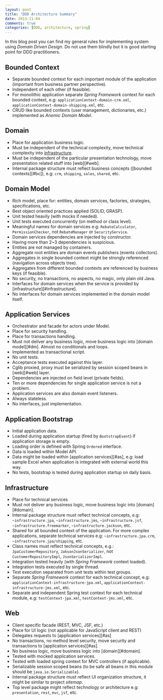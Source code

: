 ```yaml
---
layout: post
title: "DDD Architecture Summary"
date: 2013-11-04
comments: true
categories: [DDD, architecture, spring]
---
```


In this blog post you can find my general rules for implementing system using _Domain Driven Design_. Do not use them 
blindly but it is good starting point for DDD practitioners.

## <a name="bc"></a>Bounded Context

* Separate bounded context for each important module of the application (important from business partner perspective).
* Independent of each other (if feasible).
* For monolithic application separate _Spring Framework_ context for each bounded context, e.g: `applicationContext-domain-crm.xml`,
`applicationContext-domain-shipping.xml`, etc.
* CRUD like bounded contexts (user management, dictionaries, etc.) implemented as _Anemic Domain Model_.

## <a name="domain"></a>Domain

* Place for application business logic.
* Must be independent of the technical complexity, move technical complexity into [infrastructure](#infrastructure).
* Must be independent of the particular presentation technology, move presentation related stuff into [web][#web].
* Internal package structure must reflect business concepts ([bounded contexts][#bc]), e.g: `crm`, `shipping`, `sales`,
`shared`, etc.

## <a name="dm"></a> Domain Model

* Rich model, place for: entities, domain services, factories, strategies, specifications, etc.
* Best object oriented practices applied (SOLID, GRASP).
* Unit tested heavily (with mocks if needed).
* Unit tests executed concurrently (on method or class level).
* Meaningful names for domain services e.g: `RebateCalculator`, `PermissionChecker`, not `RebateManager` or 
`SecurityService`.
* Domain services dependencies are injected by constructor.
* Having more than 2~3 dependencies is suspicious.
* Entities are not managed by containers.
* Aggregate root entities are domain events publishers (events collectors).
* Aggregates in single bounded context might be strongly referenced (navigation across objects tree).
* Aggregates from different bounded contexts are referenced by business keys (if feasible).
* No security, no transactions, no aspects, no magic, only plain old Java.
* Interfaces for domain services when the service is provided by [infrastructure][#infrastructure].
* No interfaces for domain services implemented in the domain model itself.

## <a name="as"></a>Application Services

* Orchestrator and facade for actors under Model.
* Place for security handling.
* Place for transactions handling.
* Must not deliver any business logic, move business logic into [domain model][#dm]. Almost no conditionals and loops.
* Implemented as transactional script.
* No unit tests.
* Acceptance tests executed against this layer.
* Cglib proxied, proxy must be serialized by session scoped beans in [web][#web] layer.
* Dependencies are injected on field level (private fields).
* Ten or more dependencies for single application service is not a problem.
* Application services are also domain event listeners.
* Always stateless.
* No interfaces, just implementation.

## <a name="ab"></a>Application Bootstrap

* Initial application data.
* Loaded during application startup (fired by `BootstrapEvent`) if application storage is empty.
* Loading order is defined with Spring `Ordered` interface.
* Data is loaded within Model API.
* Data might be loaded within [application services][#as], e.g: load sample Excel when application is integrated with 
external world this way.
* No tests, bootstrap is tested during application startup on daily basis.

## <a name="infrastructure"></a>Infrastructure

* Place for technical services
* Must not deliver any business logic, move business logic into [domain][#domain].
* Internal package structure must reflect technical concepts, e.g: `~infrastructure.jpa`, `~infrastructure.jms`, 
`~infrastructure.jsf`, `~infrastructure.freemarker`, `~infrastructure.jackson`, etc.
* Shared for all bounded context of the application. For more complex applications, separate technical services e.g:
`~infrastructure.jpa.crm`, `~infrastructure.jpa/shipping`, etc.
* Class names must reflect technical concepts, e.g.: `JpaCustomerRepository`, `JaksonJsonSerializer`, 
not `CustomerRepositoryImpl`, `JsonSerializerImpl`.
* Integration tested heavily (with _Spring Framework_ context loaded).
* Integration tests executed by single thread.
* Test execution separated from unit tests within test groups.
* Separate _Spring Framework_ context for each technical concept, e.g: `applicationContext-infrastructure-jpa.xml`, 
`applicationContext-infrastructure-jms.xml`, etc.
* Separate and independent Spring test context for each technical module, e.g: `testContext-jpa.xml`, 
`testContext-jms.xml`, etc.

## <a name="web"></a>Web

* Client specific facade (REST, MVC, JSF, etc.)
* Place for UI logic (not applicable for JavaScript client and REST)
* Delegates requests to [application services][#as]
* No transactions, no method level security, move security and transactions to [application services][#as].
* No business logic, move business logic into [domain][#domain].
* Tested with mocked application services.
* Tested with loaded spring context for MVC controllers (if applicable).
* Serializable session scoped beans (to be safe all beans in this module should be `java.io.Serializable`).
* Internal package structure must reflect UI organization structure, it might be similar to project _sitemap_.
* Top level package might reflect technology or architecture e.g: `presentation`, `rest`, `mvc`, `jsf`, etc. 
